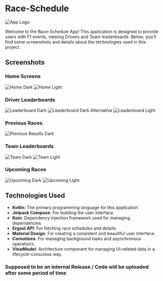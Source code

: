 # Race-Schedule

![App Logo](screenshots/raceschedule.png)

Welcome to the Race-Schedule App! This application is designed to provide users with F1  events, viewing Drivers and Team leaderboards. Below, you'll find some screenshots and details about the technologies used in this project.

## Screenshots

### Home Screens
![Home Dark](screenshots/homedark.png)
![Home Light](screenshots/screenshots/homelight.png)

### Driver Leaderboards
![Leaderboard Dark](screenshots/leaderboarddark.png)
![Leaderboard Dark Alternative](screenshots/leaderboard2dark.png)
![Leaderboard Light](screenshots/leaderboardlight.png)

### Previous Races
![Previous Results Dark](screenshots/previousdark.png)

### Team Leaderboards
![Team Dark](screenshots/teamdark.png)
![Team Light](screenshots/teamheight.png)

### Upcoming Races
![Upcoming Dark](screenshots/upcomingdark.png)
![Upcoming Light](screenshots/upcominglight.png)

## Technologies Used

- **Kotlin**: The primary programming language for this application.
- **Jetpack Compose**: For building the user interface.
- **Koin**: Dependency injection framework used for managing dependencies.
- **Ergast API**: For fetching race schedules and details.
- **Material Design**: For creating a consistent and beautiful user interface.
- **Coroutines**: For managing background tasks and asynchronous operations.
- **ViewModel**: Architecture component for managing UI-related data in a lifecycle-conscious way.

### Supposed to be an internal Release / Code will be uploaded after some period of time

